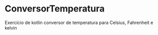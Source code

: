 # ConversorTemperatura
Exercício de kotlin conversor de temperatura para Celsius, Fahrenheit e kelvin

